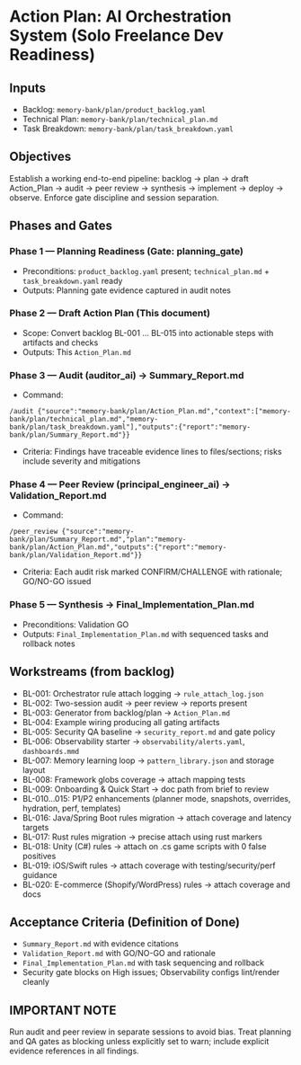 # Action Plan: AI Orchestration System (Solo Freelance Dev Readiness)

## Inputs
- Backlog: `memory-bank/plan/product_backlog.yaml`
- Technical Plan: `memory-bank/plan/technical_plan.md`
- Task Breakdown: `memory-bank/plan/task_breakdown.yaml`

## Objectives
Establish a working end-to-end pipeline: backlog → plan → draft Action_Plan → audit → peer review → synthesis → implement → deploy → observe. Enforce gate discipline and session separation.

## Phases and Gates

### Phase 1 — Planning Readiness (Gate: planning_gate)
- Preconditions: `product_backlog.yaml` present; `technical_plan.md` + `task_breakdown.yaml` ready
- Outputs: Planning gate evidence captured in audit notes

### Phase 2 — Draft Action Plan (This document)
- Scope: Convert backlog BL-001 … BL-015 into actionable steps with artifacts and checks
- Outputs: This `Action_Plan.md`

### Phase 3 — Audit (auditor_ai) → Summary_Report.md
- Command:
```
/audit {"source":"memory-bank/plan/Action_Plan.md","context":["memory-bank/plan/technical_plan.md","memory-bank/plan/task_breakdown.yaml"],"outputs":{"report":"memory-bank/plan/Summary_Report.md"}}
```
- Criteria: Findings have traceable evidence lines to files/sections; risks include severity and mitigations

### Phase 4 — Peer Review (principal_engineer_ai) → Validation_Report.md
- Command:
```
/peer_review {"source":"memory-bank/plan/Summary_Report.md","plan":"memory-bank/plan/Action_Plan.md","outputs":{"report":"memory-bank/plan/Validation_Report.md"}}
```
- Criteria: Each audit risk marked CONFIRM/CHALLENGE with rationale; GO/NO-GO issued

### Phase 5 — Synthesis → Final_Implementation_Plan.md
- Preconditions: Validation GO
- Outputs: `Final_Implementation_Plan.md` with sequenced tasks and rollback notes

## Workstreams (from backlog)
- BL-001: Orchestrator rule attach logging → `rule_attach_log.json`
- BL-002: Two-session audit → peer review → reports present
- BL-003: Generator from backlog/plan → `Action_Plan.md`
- BL-004: Example wiring producing all gating artifacts
- BL-005: Security QA baseline → `security_report.md` and gate policy
- BL-006: Observability starter → `observability/alerts.yaml`, `dashboards.mmd`
- BL-007: Memory learning loop → `pattern_library.json` and storage layout
- BL-008: Framework globs coverage → attach mapping tests
- BL-009: Onboarding & Quick Start → doc path from brief to review
- BL-010…015: P1/P2 enhancements (planner mode, snapshots, overrides, hydration, perf, templates)
- BL-016: Java/Spring Boot rules migration → attach coverage and latency targets
- BL-017: Rust rules migration → precise attach using rust markers
- BL-018: Unity (C#) rules → attach on .cs game scripts with 0 false positives
- BL-019: iOS/Swift rules → attach coverage with testing/security/perf guidance
- BL-020: E-commerce (Shopify/WordPress) rules → attach coverage and docs

## Acceptance Criteria (Definition of Done)
- `Summary_Report.md` with evidence citations
- `Validation_Report.md` with GO/NO-GO and rationale
- `Final_Implementation_Plan.md` with task sequencing and rollback
- Security gate blocks on High issues; Observability configs lint/render cleanly

## IMPORTANT NOTE
Run audit and peer review in separate sessions to avoid bias. Treat planning and QA gates as blocking unless explicitly set to warn; include explicit evidence references in all findings.